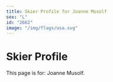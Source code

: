 ```yaml
---
title: Skier Profile for Joanne Musolf
sex: "L"
id: "2662"
image: "/img/flags/usa.svg" 
---
```


# Skier Profile

This page is for: Joanne Musolf.
    
